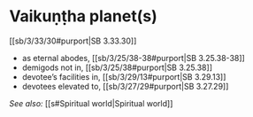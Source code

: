 # Vaikuṇṭha planet(s)

[[sb/3/33/30#purport|SB 3.33.30]]

* as eternal abodes, [[sb/3/25/38-38#purport|SB 3.25.38-38]]
* demigods not in, [[sb/3/25/38#purport|SB 3.25.38]]
* devotee’s facilities in, [[sb/3/29/13#purport|SB 3.29.13]]
* devotees elevated to, [[sb/3/27/29#purport|SB 3.27.29]]

*See also:* [[s#Spiritual world|Spiritual world]]
